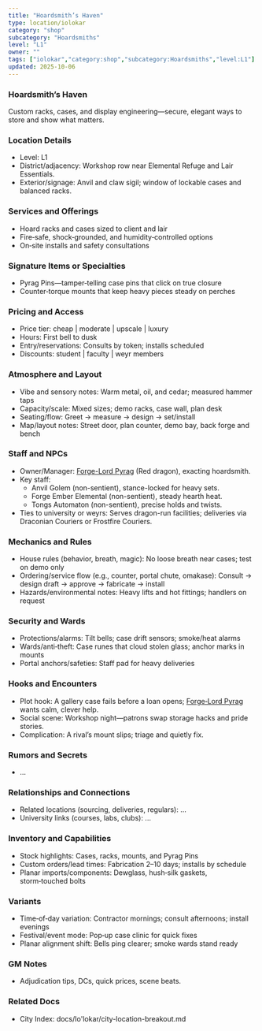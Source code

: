 ```yaml
---
title: "Hoardsmith’s Haven"
type: location/iolokar
category: "shop"
subcategory: "Hoardsmiths"
level: "L1"
owner: ""
tags: ["iolokar","category:shop","subcategory:Hoardsmiths","level:L1"]
updated: 2025-10-06
---
```

### Hoardsmith’s Haven

Custom racks, cases, and display engineering—secure, elegant ways to store and show what matters.

### Location Details

- Level: L1
- District/adjacency: Workshop row near Elemental Refuge and Lair Essentials.
- Exterior/signage: Anvil and claw sigil; window of lockable cases and balanced racks.

### Services and Offerings

- Hoard racks and cases sized to client and lair
- Fire‑safe, shock‑grounded, and humidity‑controlled options
- On‑site installs and safety consultations

### Signature Items or Specialties

- Pyrag Pins—tamper‑telling case pins that click on true closure
- Counter‑torque mounts that keep heavy pieces steady on perches

### Pricing and Access

- Price tier: cheap | moderate | upscale | luxury
- Hours: First bell to dusk
- Entry/reservations: Consults by token; installs scheduled
- Discounts: student | faculty | weyr members

### Atmosphere and Layout

- Vibe and sensory notes: Warm metal, oil, and cedar; measured hammer taps
- Capacity/scale: Mixed sizes; demo racks, case wall, plan desk
- Seating/flow: Greet → measure → design → set/install
- Map/layout notes: Street door, plan counter, demo bay, back forge and bench

### Staff and NPCs

- Owner/Manager: [Forge-Lord Pyrag](../People/forge-lord-pyrag.md) (Red dragon), exacting hoardsmith.
- Key staff:
  - Anvil Golem (non-sentient), stance-locked for heavy sets.
  - Forge Ember Elemental (non-sentient), steady hearth heat.
  - Tongs Automaton (non-sentient), precise holds and twists.
- Ties to university or weyrs: Serves dragon-run facilities; deliveries via Draconian Couriers or Frostfire Couriers.

### Mechanics and Rules

- House rules (behavior, breath, magic): No loose breath near cases; test on demo only
- Ordering/service flow (e.g., counter, portal chute, omakase): Consult → design draft → approve → fabricate → install
- Hazards/environmental notes: Heavy lifts and hot fittings; handlers on request

### Security and Wards

- Protections/alarms: Tilt bells; case drift sensors; smoke/heat alarms
- Wards/anti‑theft: Case runes that cloud stolen glass; anchor marks in mounts
- Portal anchors/safeties: Staff pad for heavy deliveries

### Hooks and Encounters

- Plot hook: A gallery case fails before a loan opens; [Forge‑Lord Pyrag](../People/forge-lord-pyrag.md) wants calm, clever help.
- Social scene: Workshop night—patrons swap storage hacks and pride stories.
- Complication: A rival’s mount slips; triage and quietly fix.

### Rumors and Secrets

- ...

### Relationships and Connections

- Related locations (sourcing, deliveries, regulars): ...
- University links (courses, labs, clubs): ...

### Inventory and Capabilities

- Stock highlights: Cases, racks, mounts, and Pyrag Pins
- Custom orders/lead times: Fabrication 2–10 days; installs by schedule
- Planar imports/components: Dewglass, hush‑silk gaskets, storm‑touched bolts

### Variants

- Time‑of‑day variation: Contractor mornings; consult afternoons; install evenings
- Festival/event mode: Pop‑up case clinic for quick fixes
- Planar alignment shift: Bells ping clearer; smoke wards stand ready

### GM Notes

- Adjudication tips, DCs, quick prices, scene beats.

### Related Docs

- City Index: docs/Io'lokar/city-location-breakout.md
